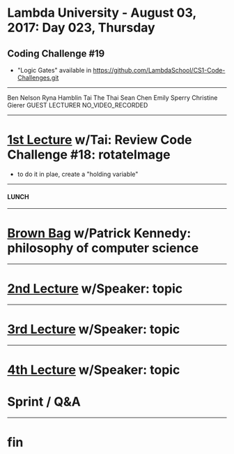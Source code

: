 # Lambda University - August 03, 2017: Day 023, Thursday
## Coding Challenge #19
- "Logic Gates" available in https://github.com/LambdaSchool/CS1-Code-Challenges.git
***
Ben Nelson
Ryna Hamblin
Tai The Thai
Sean Chen
Emily Sperry
Christine Gierer
GUEST LECTURER
NO_VIDEO_RECORDED
***
# [1st Lecture](VIDEO_RECORDED_NOT_POSTED) w/Tai: Review Code Challenge #18: rotateImage
- to do it in plae, create a "holding variable"

***
#### LUNCH
***
# [Brown Bag](https://youtu.be/fcbLwbqWKjI) w/Patrick Kennedy: philosophy of computer science
***
# [2nd Lecture](VIDEO_RECORDED_NOT_POSTED) w/Speaker: topic
***
# [3rd Lecture](VIDEO_RECORDED_NOT_POSTED) w/Speaker: topic
***
# [4th Lecture](VIDEO_RECORDED_NOT_POSTED) w/Speaker: topic
# Sprint / Q&A
***
# fin
